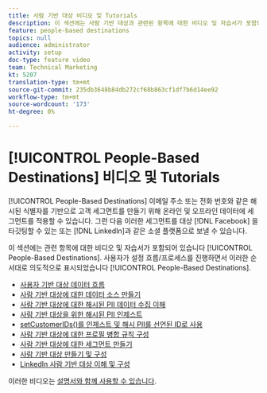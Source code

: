```yaml
---
title: 사람 기반 대상 비디오 및 Tutorials
description: 이 섹션에는 사람 기반 대상과 관련된 항목에 대한 비디오 및 자습서가 포함되어 있습니다.
feature: people-based destinations
topics: null
audience: administrator
activity: setup
doc-type: feature video
team: Technical Marketing
kt: 5207
translation-type: tm+mt
source-git-commit: 235db3648b84db272cf68b863cf1df7b6d14ee92
workflow-type: tm+mt
source-wordcount: '173'
ht-degree: 0%

---
```



# [!UICONTROL People-Based Destinations] 비디오 및 Tutorials

[!UICONTROL People-Based Destinations] 이메일 주소 또는 전화 번호와 같은 해시된 식별자를 기반으로 고객 세그먼트를 만들기 위해 온라인 및 오프라인 데이터에 세그먼트를 적용할 수 있습니다. 그런 다음 이러한 세그먼트를 대상 [!DNL Facebook] 을 타깃팅할 수 있는 또는 [!DNL LinkedIn]과 같은 소셜 플랫폼으로 보낼 수 있습니다.

이 섹션에는 관련 항목에 대한 비디오 및 자습서가 포함되어 있습니다 [!UICONTROL People-Based Destinations]. 사용자가 설정 흐름/프로세스를 진행하면서 이러한 순서대로 의도적으로 표시되었습니다 [!UICONTROL People-Based Destinations].

* [사용자 기반 대상 데이터 흐름](people-based-destinations-data-flow.md)
* [사람 기반 대상에 대한 데이터 소스 만들기](creating-a-data-source-for-people-based-destinations.md)
* [사람 기반 대상에 대한 해시된 PII 데이터 수집 이해](understanding-hashed-pii-data-ingestion-for-people-based-destinations.md)
* [사람 기반 대상을 위한 해시된 PII 인제스트](ingesting-hashed-pii-for-people-based-destinations.md)
* [setCustomerIDs()를 인제스트 및 해시 PII를 선언된 ID로 사용](using-setcustomerids-to-ingest-and-hash-pii-as-a-declared-id.md)
* [사람 기반 대상에 대한 프로필 병합 규칙 구성](configuring-profile-merge-rules-for-people-based-destinations.md)
* [사람 기반 대상에 대한 세그먼트 만들기](creating-segments-for-people-based-destinations.md)
* [사람 기반 대상 만들기 및 구성](create-and-configure-people-based-destinations.md)
* [LinkedIn 사람 기반 대상 이해 및 구성](understanding-and-configuring-the-linkedin-pbd.md)

이러한 비디오는 [설명서와 함께 사용할 수 있습니다](https://docs.adobe.com/content/help/en/audience-manager/user-guide/features/destinations/people-based/people-based-destinations-overview.html).
